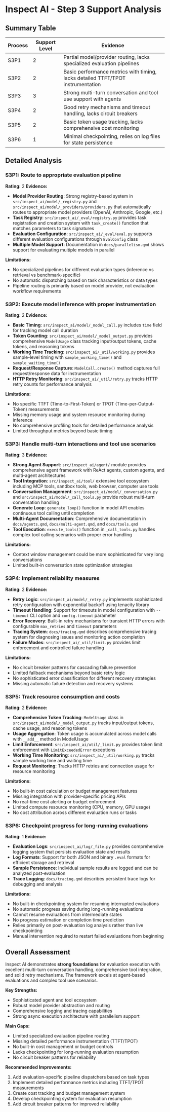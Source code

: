 # Inspect AI - Step 3 Support Analysis

## Summary Table
| Process | Support Level | Evidence |
|---------|--------------|----------|
| S3P1 | 2 | Partial model/provider routing, lacks specialized evaluation pipelines |
| S3P2 | 2 | Basic performance metrics with timing, lacks detailed TTFT/TPOT instrumentation |
| S3P3 | 3 | Strong multi-turn conversation and tool use support with agents |
| S3P4 | 2 | Good retry mechanisms and timeout handling, lacks circuit breakers |
| S3P5 | 2 | Basic token usage tracking, lacks comprehensive cost monitoring |
| S3P6 | 1 | Minimal checkpointing, relies on log files for state persistence |

## Detailed Analysis

### S3P1: Route to appropriate evaluation pipeline
**Rating:** 2
**Evidence:**
- **Model Provider Routing**: Strong registry-based system in `src/inspect_ai/model/_registry.py` and `src/inspect_ai/model/_providers/providers.py` that automatically routes to appropriate model providers (OpenAI, Anthropic, Google, etc.)
- **Task Registry**: `src/inspect_ai/_eval/registry.py` provides task registration and creation system with `task_create()` function that matches parameters to task signatures
- **Evaluation Configuration**: `src/inspect_ai/_eval/eval.py` supports different evaluation configurations through `EvalConfig` class
- **Multiple Model Support**: Documentation in `docs/parallelism.qmd` shows support for evaluating multiple models in parallel

**Limitations:**
- No specialized pipelines for different evaluation types (inference vs retrieval vs benchmark-specific)
- No automatic dispatching based on task characteristics or data types
- Pipeline routing is primarily based on model provider, not evaluation workflow requirements

### S3P2: Execute model inference with proper instrumentation
**Rating:** 2
**Evidence:**
- **Basic Timing**: `src/inspect_ai/model/_model_call.py` includes `time` field for tracking model call duration
- **Token Counting**: `src/inspect_ai/model/_model_output.py` provides comprehensive `ModelUsage` class tracking input/output tokens, cache tokens, and reasoning tokens
- **Working Time Tracking**: `src/inspect_ai/_util/working.py` provides sample-level timing with `sample_working_time()` and `sample_waiting_time()`
- **Request/Response Capture**: `ModelCall.create()` method captures full request/response data for instrumentation
- **HTTP Retry Monitoring**: `src/inspect_ai/_util/retry.py` tracks HTTP retry counts for performance analysis

**Limitations:**
- No specific TTFT (Time-to-First-Token) or TPOT (Time-per-Output-Token) measurements
- Missing memory usage and system resource monitoring during inference
- No comprehensive profiling tools for detailed performance analysis
- Limited throughput metrics beyond basic timing

### S3P3: Handle multi-turn interactions and tool use scenarios
**Rating:** 3
**Evidence:**
- **Strong Agent Support**: `src/inspect_ai/agent/` module provides comprehensive agent framework with ReAct agents, custom agents, and multi-agent architectures
- **Tool Integration**: `src/inspect_ai/tool/` extensive tool ecosystem including MCP tools, sandbox tools, web browser, computer use tools
- **Conversation Management**: `src/inspect_ai/model/_conversation.py` and `src/inspect_ai/model/_call_tools.py` provide robust multi-turn conversation handling
- **Generate Loop**: `generate_loop()` function in model API enables continuous tool calling until completion
- **Multi-Agent Documentation**: Comprehensive documentation in `docs/agents.qmd`, `docs/multi-agent.qmd`, and `docs/tools.qmd`
- **Tool Execution**: `execute_tools()` function in `_call_tools.py` handles complex tool calling scenarios with proper error handling

**Limitations:**
- Context window management could be more sophisticated for very long conversations
- Limited built-in conversation state optimization strategies

### S3P4: Implement reliability measures
**Rating:** 2
**Evidence:**
- **Retry Logic**: `src/inspect_ai/model/_retry.py` implements sophisticated retry configuration with exponential backoff using tenacity library
- **Timeout Handling**: Support for timeouts in model configuration with `--timeout` CLI option and `config.timeout` parameter
- **Error Recovery**: Built-in retry mechanisms for transient HTTP errors with configurable `max_retries` and `timeout` parameters
- **Tracing System**: `docs/tracing.qmd` describes comprehensive tracing system for diagnosing issues and monitoring action completion
- **Failure Modes**: `src/inspect_ai/_util/limit.py` provides limit enforcement and controlled failure handling

**Limitations:**
- No circuit breaker patterns for cascading failure prevention
- Limited fallback mechanisms beyond basic retry logic
- No sophisticated error classification for different recovery strategies
- Missing automatic failure detection and recovery systems

### S3P5: Track resource consumption and costs
**Rating:** 2
**Evidence:**
- **Comprehensive Token Tracking**: `ModelUsage` class in `src/inspect_ai/model/_model_output.py` tracks input/output tokens, cache usage, and reasoning tokens
- **Usage Aggregation**: Token usage is accumulated across model calls with `__add__` method in ModelUsage
- **Limit Enforcement**: `src/inspect_ai/util/_limit.py` provides token limit enforcement with `LimitExceededError` exceptions
- **Working Time Monitoring**: `src/inspect_ai/_util/working.py` tracks sample working time and waiting time
- **Request Monitoring**: Tracks HTTP retries and connection usage for resource monitoring

**Limitations:**
- No built-in cost calculation or budget management features
- Missing integration with provider-specific pricing APIs
- No real-time cost alerting or budget enforcement
- Limited compute resource monitoring (CPU, memory, GPU usage)
- No cost attribution across different evaluation runs or tasks

### S3P6: Checkpoint progress for long-running evaluations
**Rating:** 1
**Evidence:**
- **Evaluation Logs**: `src/inspect_ai/log/_file.py` provides comprehensive logging system that persists evaluation state and results
- **Log Formats**: Support for both JSON and binary `.eval` formats for efficient storage and retrieval
- **Sample Persistence**: Individual sample results are logged and can be analyzed post-evaluation
- **Trace Logging**: `docs/tracing.qmd` describes persistent trace logs for debugging and analysis

**Limitations:**
- No built-in checkpointing system for resuming interrupted evaluations
- No automatic progress saving during long-running evaluations
- Cannot resume evaluations from intermediate states
- No progress estimation or completion time prediction
- Relies primarily on post-evaluation log analysis rather than live checkpointing
- Manual intervention required to restart failed evaluations from beginning

## Overall Assessment

Inspect AI demonstrates **strong foundations** for evaluation execution with excellent multi-turn conversation handling, comprehensive tool integration, and solid retry mechanisms. The framework excels at agent-based evaluations and complex tool use scenarios.

**Key Strengths:**
- Sophisticated agent and tool ecosystem
- Robust model provider abstraction and routing
- Comprehensive logging and tracing capabilities
- Strong async execution architecture with parallelism support

**Main Gaps:**
- Limited specialized evaluation pipeline routing
- Missing detailed performance instrumentation (TTFT/TPOT)
- No built-in cost management or budget controls
- Lacks checkpointing for long-running evaluation resumption
- No circuit breaker patterns for reliability

**Recommended Improvements:**
1. Add evaluation-specific pipeline dispatchers based on task types
2. Implement detailed performance metrics including TTFT/TPOT measurements
3. Create cost tracking and budget management system
4. Develop checkpointing system for evaluation resumption
5. Add circuit breaker patterns for improved reliability